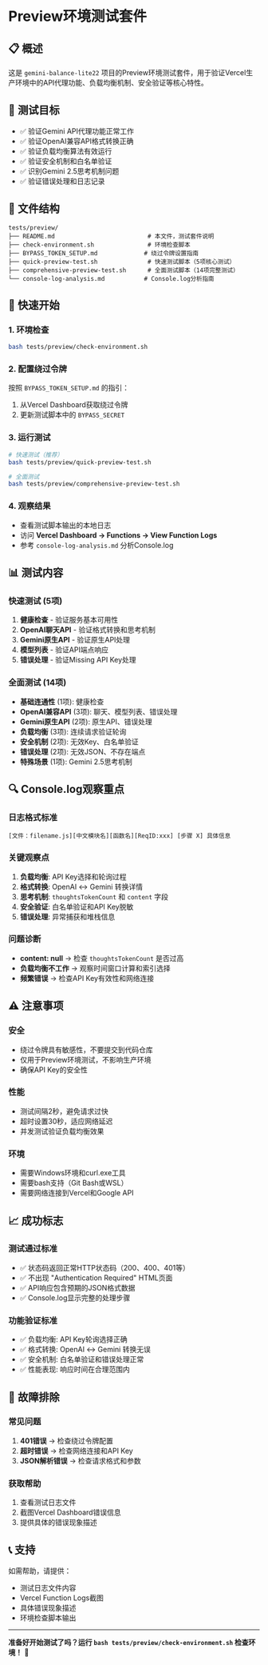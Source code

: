 # Preview环境测试套件

## 📋 概述

这是 `gemini-balance-lite22` 项目的Preview环境测试套件，用于验证Vercel生产环境中的API代理功能、负载均衡机制、安全验证等核心特性。

## 🎯 测试目标

- ✅ 验证Gemini API代理功能正常工作
- ✅ 验证OpenAI兼容API格式转换正确
- ✅ 验证负载均衡算法有效运行
- ✅ 验证安全机制和白名单验证
- ✅ 识别Gemini 2.5思考机制问题
- ✅ 验证错误处理和日志记录

## 📁 文件结构

```
tests/preview/
├── README.md                          # 本文件，测试套件说明
├── check-environment.sh               # 环境检查脚本
├── BYPASS_TOKEN_SETUP.md             # 绕过令牌设置指南
├── quick-preview-test.sh              # 快速测试脚本（5项核心测试）
├── comprehensive-preview-test.sh      # 全面测试脚本（14项完整测试）
└── console-log-analysis.md           # Console.log分析指南
```

## 🚀 快速开始

### 1. 环境检查
```bash
bash tests/preview/check-environment.sh
```

### 2. 配置绕过令牌
按照 `BYPASS_TOKEN_SETUP.md` 的指引：
1. 从Vercel Dashboard获取绕过令牌
2. 更新测试脚本中的 `BYPASS_SECRET`

### 3. 运行测试
```bash
# 快速测试（推荐）
bash tests/preview/quick-preview-test.sh

# 全面测试
bash tests/preview/comprehensive-preview-test.sh
```

### 4. 观察结果
- 查看测试脚本输出的本地日志
- 访问 **Vercel Dashboard → Functions → View Function Logs**
- 参考 `console-log-analysis.md` 分析Console.log

## 📊 测试内容

### 快速测试 (5项)
1. **健康检查** - 验证服务基本可用性
2. **OpenAI聊天API** - 验证格式转换和思考机制
3. **Gemini原生API** - 验证原生API处理
4. **模型列表** - 验证API端点响应
5. **错误处理** - 验证Missing API Key处理

### 全面测试 (14项)
- **基础连通性** (1项): 健康检查
- **OpenAI兼容API** (3项): 聊天、模型列表、错误处理
- **Gemini原生API** (2项): 原生API、错误处理
- **负载均衡** (3项): 连续请求验证轮询
- **安全机制** (2项): 无效Key、白名单验证
- **错误处理** (2项): 无效JSON、不存在端点
- **特殊场景** (1项): Gemini 2.5思考机制

## 🔍 Console.log观察重点

### 日志格式标准
```
[文件：filename.js][中文模块名][函数名][ReqID:xxx] [步骤 X] 具体信息
```

### 关键观察点
1. **负载均衡**: API Key选择和轮询过程
2. **格式转换**: OpenAI ↔ Gemini 转换详情
3. **思考机制**: `thoughtsTokenCount` 和 `content` 字段
4. **安全验证**: 白名单验证和API Key脱敏
5. **错误处理**: 异常捕获和堆栈信息

### 问题诊断
- **content: null** → 检查 `thoughtsTokenCount` 是否过高
- **负载均衡不工作** → 观察时间窗口计算和索引选择
- **频繁错误** → 检查API Key有效性和网络连接

## ⚠️ 注意事项

### 安全
- 绕过令牌具有敏感性，不要提交到代码仓库
- 仅用于Preview环境测试，不影响生产环境
- 确保API Key的安全性

### 性能
- 测试间隔2秒，避免请求过快
- 超时设置30秒，适应网络延迟
- 并发测试验证负载均衡效果

### 环境
- 需要Windows环境和curl.exe工具
- 需要bash支持（Git Bash或WSL）
- 需要网络连接到Vercel和Google API

## 📈 成功标志

### 测试通过标准
- ✅ 状态码返回正常HTTP状态码（200、400、401等）
- ✅ 不出现 "Authentication Required" HTML页面
- ✅ API响应包含预期的JSON格式数据
- ✅ Console.log显示完整的处理步骤

### 功能验证标准
- ✅ 负载均衡: API Key轮询选择正确
- ✅ 格式转换: OpenAI ↔ Gemini 转换无误
- ✅ 安全机制: 白名单验证和错误处理正常
- ✅ 性能表现: 响应时间在合理范围内

## 🔧 故障排除

### 常见问题
1. **401错误** → 检查绕过令牌配置
2. **超时错误** → 检查网络连接和API Key
3. **JSON解析错误** → 检查请求格式和参数

### 获取帮助
1. 查看测试日志文件
2. 截图Vercel Dashboard错误信息
3. 提供具体的错误现象描述

## 📞 支持

如需帮助，请提供：
- 测试日志文件内容
- Vercel Function Logs截图
- 具体错误现象描述
- 环境检查脚本输出

---

**准备好开始测试了吗？运行 `bash tests/preview/check-environment.sh` 检查环境！** 🚀
